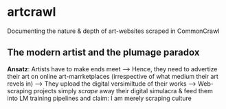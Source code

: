 # artcrawl
Documenting the nature &amp; depth of art-websites scraped in CommonCrawl

## The modern artist and the plumage paradox

**Ansatz**: Artists have to make ends meet --> Hence, they need to advertize their art on online art-marrketplaces (irrespective of what medium their art revels in) --> They upload the digital versimiltude of their works --> Web-scraping projects simply _scrape_ away their digital simulacra & feed them into LM training pipelines and claim: I am merely scraping culture
